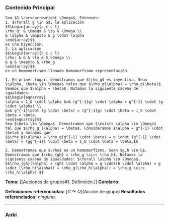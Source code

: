 ### Contenido Principal

```ad-theorem
Sea $G \curvearrowright \Omega$. Entonces:
1. $\forall g \in G$, la aplicación
$$\begin{array}{c c c l}
\rho_g: & \Omega & \to & \Omega \\
& \alpha & \mapsto & g \cdot \alpha
\end{array}$$
es una biyección.
2. La aplicación
$$\begin{array}{c c c l}
\rho: & G & \to & S_\Omega \\
& g & \mapsto & \rho_g
\end{array}$$
es un homomorfismo llamado homomorfismo representación.
```

```ad-proof
1. En primer lugar, demostramos que $\rho_g$ es inyectiva. Sean $\alpha, \beta \in \Omega$ tales que $\rho_g(\alpha) = \rho_g(\beta)$. Veamos que $\alpha = \beta$. Notamos la siguiente cadena de igualdades:
$$\begin{eqnarray}
\alpha = 1_G \cdot \alpha &=& (g^{-1}g) \cdot \alpha = g^{-1} \cdot (g \cdot \alpha) \\
&=& g^{-1}\cdot (g \cdot \beta) = (g^{-1}g) \cdot \beta = 1_G \cdot \beta = \beta.
\end{eqnarray}$$
Sea $\beta \in \Omega$. Demostramos que $\exists \alpha \in \Omega$ tal que $\rho_g (\alpha) = \beta$. Consideramos $\alpha = g^{-1} \cdot \beta$ y notamos que
$$\rho_g(\alpha) = \rho_g(g^{-1} \cdot \beta) = g \cdot (g^{-1} \cdot \beta) = (gg^{-1}) \cdot \beta = 1_G \cdot \beta = \beta.$$

2. Demostramos que $\rho$ es un homomorfismo. Sean $g,h \in G$. Demostramos que $\rho_{gh} = \rho_g \circ \rho_h$. Notamos la siguiente cadena de igualdades: $\forall \alpha \in \Omega$,
$$\rho_{gh}(\alpha) = (gh) \cdot \alpha = g \cdot(h \cdot \alpha) = g \cdot (\rho_h(\alpha)) = \rho_g(\rho_h(\alpha)) = \rho_g \circ \rho_h(\alpha).$$
```

**Tema:** [[Acciones de grupos#1. Definición.]]
**Corolario:**

**Definiciones referenciadas:** [$G \curvearrowright \Omega$](Acción de grupo)
**Resultados referenciados:** *ninguna.*

---
### Anki
